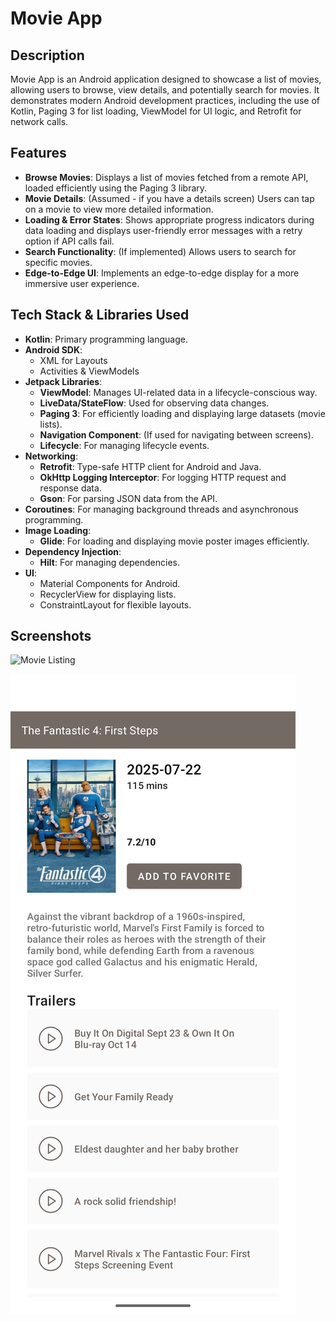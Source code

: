 # Movie App

## Description

Movie App is an Android application designed to showcase a list of movies, allowing users to browse, view details, and potentially search for movies. It demonstrates modern Android development practices, including the use of Kotlin, Paging 3 for list loading, ViewModel for UI logic, and Retrofit for network calls.

## Features

*   **Browse Movies**: Displays a list of movies fetched from a remote API, loaded efficiently using the Paging 3 library.
*   **Movie Details**: (Assumed - if you have a details screen) Users can tap on a movie to view more detailed information.
*   **Loading & Error States**: Shows appropriate progress indicators during data loading and displays user-friendly error messages with a retry option if API calls fail.
*   **Search Functionality**: (If implemented) Allows users to search for specific movies.
*   **Edge-to-Edge UI**: Implements an edge-to-edge display for a more immersive user experience.

## Tech Stack & Libraries Used

*   **Kotlin**: Primary programming language.
*   **Android SDK**:
    *   XML for Layouts
    *   Activities & ViewModels
*   **Jetpack Libraries**:
    *   **ViewModel**: Manages UI-related data in a lifecycle-conscious way.
    *   **LiveData/StateFlow**: Used for observing data changes.
    *   **Paging 3**: For efficiently loading and displaying large datasets (movie lists).
    *   **Navigation Component**: (If used for navigating between screens).
    *   **Lifecycle**: For managing lifecycle events.
*   **Networking**:
    *   **Retrofit**: Type-safe HTTP client for Android and Java.
    *   **OkHttp Logging Interceptor**: For logging HTTP request and response data.
    *   **Gson**: For parsing JSON data from the API.
*   **Coroutines**: For managing background threads and asynchronous programming.
*   **Image Loading**:
    *   **Glide**: For loading and displaying movie poster images efficiently.
*   **Dependency Injection**:
    *   **Hilt**: For managing dependencies.
*   **UI**:
    *   Material Components for Android.
    *   RecyclerView for displaying lists.
    *   ConstraintLayout for flexible layouts.

## Screenshots
![Movie Listing](https://github.com/bharatbeladiya22/MovieAppAndroid/blob/master/screenshots/Screenshot_20251001_115501.png)

![Movie Details](https://github.com/bharatbeladiya22/MovieAppAndroid/blob/master/screenshots/Screenshot_20251001_115437.png)
